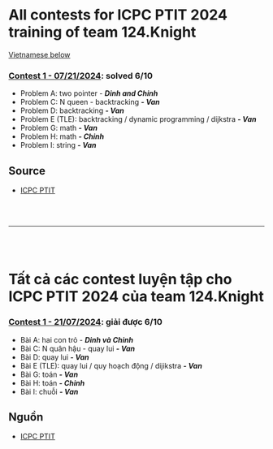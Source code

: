 # All contests for ICPC PTIT 2024 training of team 124.Knight

[Vietnamese below](#vietnamese-section)

### [Contest 1 - 07/21/2024](contest/contest_1/full_image/): solved 6/10
  - Problem A: two pointer - ***Dinh and Chinh***
  - Problem C: N queen - backtracking ***- Van***
  - Problem D: backtracking ***- Van***
  - Problem E (TLE): backtracking / dynamic programming / dijkstra ***- Van***
  - Problem G: math ***- Van***
  - Problem H: math ***- Chinh***
  - Problem I: string ***- Van***

## Source
- <a href="https://icpc.ptit.edu.vn/" target="_blank">ICPC PTIT</a>

<br><br> 

---
<br><br>

<a id="vietnamese-section"></a>
# Tất cả các contest luyện tập cho ICPC PTIT 2024 của team 124.Knight

### [Contest 1 - 21/07/2024](contest_1): giải được 6/10
  - Bài A: hai con trỏ - ***Dinh và Chinh***
  - Bài C: N quân hậu - quay lui ***- Van***
  - Bài D: quay lui ***- Van***
  - Bài E (TLE): quay lui / quy hoạch động / dijikstra ***- Van***
  - Bài G: toán ***- Van***
  - Bài H: toán ***- Chinh***
  - Bài I: chuỗi ***- Van***
  

## Nguồn
- <a href="https://icpc.ptit.edu.vn/" target="_blank">ICPC PTIT</a>